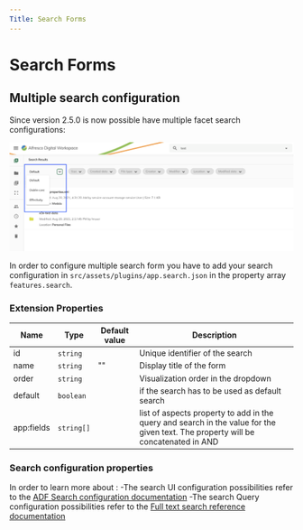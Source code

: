 ```yaml
---
Title: Search Forms
---
```


# Search Forms

## Multiple search configuration

Since version 2.5.0 is now possible have multiple facet search configurations:

![Search Form ](../images/search-forms.png)

In order to configure multiple search form you have to add your search configuration in `src/assets/plugins/app.search.json` in the property array `features.search`.

### Extension Properties

| Name | Type | Default value | Description |
| ---- | ---- | ------------- | ----------- |
| id | `string` |  | Unique identifier of the search |
| name | `string` | "" | Display title of the form |
| order | `string` |  | Visualization order in the dropdown  |
| default | `boolean` |  | if the search has to be used as default search  |
| app:fields| `string[]`| | list of aspects property to add in the query and search in the value for the given text. The property will be concatenated in AND|

### Search configuration properties

In order to learn more about :
-The search UI configuration possibilities refer to the [ADF Search configuration documentation](https://github.com/Alfresco/alfresco-ng2-components/blob/develop/docs/user-guide/search-configuration-guide.md)
-The search Query configuration possibilities refer to the [Full text search reference documentation](https://docs.alfresco.com/search-services/latest/using/)



